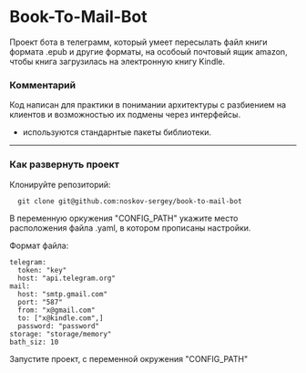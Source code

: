 # Book-To-Mail-Bot
Проект бота в телеграмм, который умеет пересылать файл книги формата .epub и другие форматы, на особоый почтовый ящик amazon, чтобы книга загрузилась на электронную книгу Kindle.

### Комментарий
Код написан для практики в понимании архитектуры с разбиением на клиентов и возможностью их подмены через интерфейсы.
* используются стандарнтые пакеты библиотеки.
____
### Как развернуть проект

Клонируйте репозиторий:

```
  git clone git@github.com:noskov-sergey/book-to-mail-bot
```

В переменную оркужения "CONFIG_PATH" укажите место расположения файла .yaml, в котором прописаны настройки.

Формат файла:
```
telegram:
  token: "key"
  host: "api.telegram.org"
mail:
  host: "smtp.gmail.com"
  port: "587"
  from: "x@gmail.com"
  to: ["x@kindle.com",]
  password: "password"
storage: "storage/memory"
bath_siz: 10
```

Запустите проект, c переменной окружения "CONFIG_PATH"
